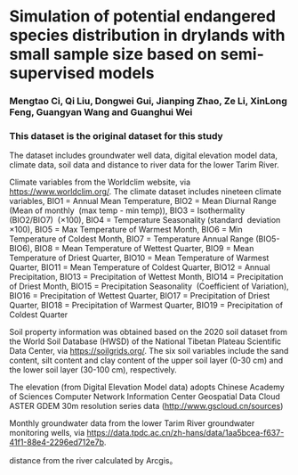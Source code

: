 # Simulation of potential endangered species distribution in drylands with small sample size based on semi-supervised models
### Mengtao Ci, Qi Liu, Dongwei Gui, Jianping Zhao, Ze Li, XinLong Feng, Guangyan Wang and Guanghui Wei

### This dataset is the original dataset for this study

The dataset includes groundwater well data, digital elevation model data, climate data, soil data and distance to river data for the lower Tarim River.

Climate variables from the Worldclim website, via https://www.worldclim.org/. The climate dataset includes nineteen climate variables, BIO1 = Annual Mean Temperature, BIO2 = Mean Diurnal Range (Mean of monthly  (max temp - min temp)), BIO3 = Isothermality (BIO2/BIO7)  (×100), BIO4 = Temperature Seasonality (standard  deviation ×100), BIO5 = Max Temperature of Warmest Month, BIO6 = Min Temperature of Coldest Month, BIO7 = Temperature Annual Range (BIO5-BIO6), BIO8 = Mean Temperature of Wettest Quarter, BIO9 = Mean Temperature of Driest Quarter, BIO10 = Mean Temperature of Warmest Quarter, BIO11 = Mean Temperature of Coldest Quarter, BIO12 = Annual Precipitation, BIO13 = Precipitation of Wettest Month, BIO14 = Precipitation of Driest Month, BIO15 = Precipitation Seasonality  (Coefficient of Variation), BIO16 = Precipitation of Wettest Quarter, BIO17 = Precipitation of Driest Quarter, BIO18 = Precipitation of Warmest Quarter, BIO19 = Precipitation of Coldest  Quarter

Soil property information was obtained based on the 2020 soil dataset from the World Soil Database (HWSD) of the National Tibetan Plateau Scientific Data Center, via https://soilgrids.org/. The six soil variables include the sand content, silt content and clay content of the upper soil layer (0-30 cm) and the lower soil layer (30-100 cm), respectively. 

The elevation (from Digital Elevation Model data)  adopts Chinese Academy of Sciences Computer Network Information Center Geospatial Data Cloud ASTER GDEM 30m resolution series data (http://www.gscloud.cn/sources)

Monthly groundwater data from the lower Tarim River groundwater monitoring wells, via https://data.tpdc.ac.cn/zh-hans/data/1aa5bcea-f637-41f1-88e4-2296ed712e7b. 

distance from the river calculated by Arcgis。

